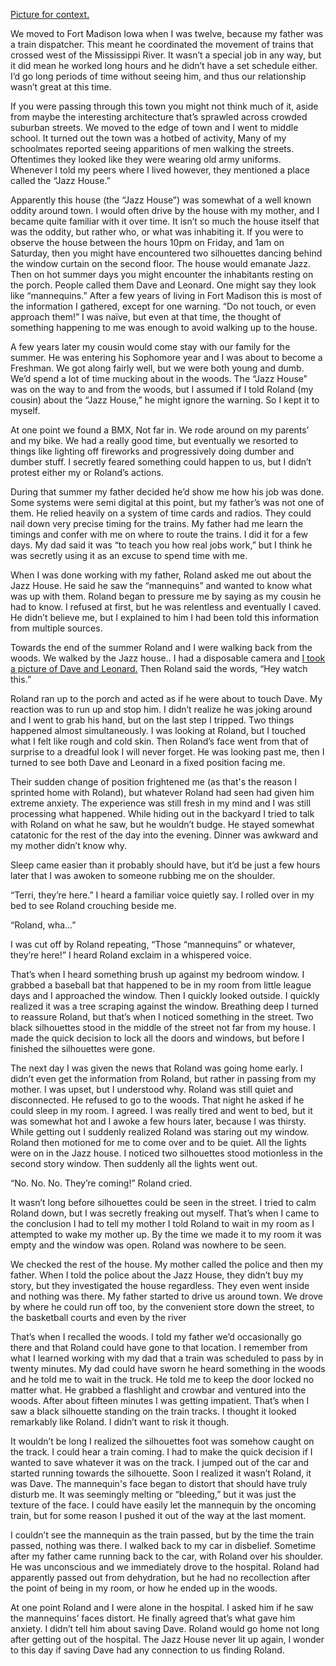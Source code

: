  [Picture for context.](https://imgur.com/a/8K8YwkN) 

We moved to Fort Madison Iowa when I was twelve, because my father was a train dispatcher. This meant he coordinated the movement of trains that crossed west of the Mississippi River. It wasn’t a special job in any way, but it did mean he worked long hours and he didn’t have a set schedule either. I’d go long periods of time without seeing him, and thus our relationship wasn’t great at this time. 

If you were passing through this town you might not think much of it, aside from maybe the interesting architecture that’s sprawled across crowded suburban streets. We moved to the edge of town and I went to middle school. It turned out the town was a hotbed of activity, Many of my schoolmates reported seeing apparitions of men walking the streets. Oftentimes they looked like they were wearing old army uniforms. Whenever I told my peers where I lived however, they mentioned a place called the “Jazz House.”

Apparently this house (the “Jazz House”) was somewhat of a well known oddity around town. I would often drive by the house with my mother, and I became quite familiar with it over time. It isn’t so much the house itself that was the oddity, but rather who, or what was inhabiting it. If you were to observe the house between the hours 10pm on Friday, and 1am on Saturday, then you might have encountered two silhouettes dancing behind the window curtain on the second floor. The house would emanate Jazz. Then on hot summer days you might encounter the inhabitants resting on the porch. People called them Dave and Leonard.  One might say they look like “mannequins.” After a few years of living in Fort Madison this is most of the information I gathered, except for one warning. “Do not touch, or even approach them!” I was naïve, but even at that time, the thought of something happening to me was enough to avoid walking up to the house.

A few years later my cousin would come stay with our family for the summer. He was entering his Sophomore year and I was about to become a Freshman. We got along fairly well, but we were both young and dumb. We’d spend a lot of time mucking about in the woods. The “Jazz House” was on the way to and from the woods, but I assumed if I told Roland (my cousin) about the “Jazz House,” he might ignore the warning. So I kept it to myself.

At one point we found a BMX, Not far in. We rode around on my parents’ and my bike. We had a really good time, but eventually we resorted to things like lighting off fireworks and progressively doing dumber and dumber stuff. I secretly feared something could happen to us, but I didn’t protest either my or Roland’s actions.

During that summer my father decided he’d show me how his job was done. Some systems were semi digital at this point, but my father’s was not one of them. He relied heavily on a system of time cards and radios. They could nail down very precise timing for the trains. My father had me learn the timings and confer with me on where to route the trains. I did it for a few days. My dad said it was “to teach you how real jobs work,” but I think he was secretly using it as an excuse to spend time with me.

When I was done working with my father, Roland asked me out about the Jazz House. He said he saw the “mannequins” and wanted to know what was up with them. Roland began to pressure me by saying as my cousin he had to know. I refused at first, but he was relentless and eventually I caved. He didn’t believe me, but I explained to him I had been told this information from multiple sources. 

Towards the end of the summer Roland and I were walking back from the woods. We walked by the Jazz house.. I had a disposable camera and [I took a picture of Dave and Leonard.](https://imgur.com/a/8K8YwkN) Then Roland said the words, “Hey watch this.”

Roland ran up to the porch and acted as if he were about to touch Dave. My reaction was to run up and stop him. I didn’t realize he was joking around and I went to grab his hand, but on the last step I tripped. Two things happened almost simultaneously. I was looking at Roland, but I touched what I felt like rough and cold skin. Then Roland’s face went from that of surprise to a dreadful look I will never forget. He was looking past me, then I turned to see both Dave and Leonard in a fixed position facing me. 

Their sudden change of position frightened me (as that's the reason I sprinted home with Roland), but whatever Roland had seen had given him extreme anxiety. The experience was still fresh in my mind and I was still processing what happened. While hiding out in the backyard I tried to talk with Roland on what he saw, but he wouldn’t budge. He stayed somewhat catatonic for the rest of the day into the evening. Dinner was awkward and my mother didn’t know why.

Sleep came easier than it probably should have, but it’d be just a few hours later that I was awoken to someone rubbing me on the shoulder.

“Terri, they’re here.” I heard a familiar voice quietly say. I rolled over in my bed to see Roland crouching beside me.

“Roland, wha…”

I was cut off by Roland repeating, “Those “mannequins” or whatever, they’re here!” I heard Roland exclaim in a whispered voice.

That’s when I heard something brush up against my bedroom window. I grabbed a baseball bat that happened to be in my room from little league days and I approached the window. Then I quickly looked outside. I quickly realized it was a tree scraping against the window. Breathing deep I turned to reassure Roland, but that’s when I noticed something in the street. Two black silhouettes stood in the middle of the street not far from my house. I made the quick decision to lock all the doors and windows, but before I finished the silhouettes were gone.

The next day I was given the news that Roland was going home early. I didn’t even get the information from Roland, but rather in passing from my mother. I was upset, but I understood why. Roland was still quiet and disconnected. He refused to go to the woods. That night he asked if he could sleep in my room. I agreed. I was really tired and went to bed, but it was somewhat hot and I awoke a few hours later, because I was thirsty. While getting out I suddenly realized Roland was staring out my window. Roland then motioned for me to come over and to be quiet. All the lights were on in the Jazz house. I noticed two silhouettes stood motionless in the second story window. Then suddenly all the lights went out.

“No. No. No. They’re coming!” Roland cried.

It wasn’t long before silhouettes could be seen in the street. I tried to calm Roland down, but I was secretly freaking out myself. That’s when I came to the conclusion I had to tell my mother I told Roland to wait in my room as I attempted to wake my mother up. By the time we made it to my room it was empty and the window was open. Roland was nowhere to be seen.

We checked the rest of the house. My mother called the police and then my father. When I told the police about the Jazz House, they didn’t buy my story, but they investigated the house regardless. They even went inside and nothing was there. My father started to drive us around town. We drove by where he could run off too, by the convenient store down the street, to the basketball courts and even by the river

That’s when I recalled the woods. I told my father we’d occasionally go there and that Roland could have gone to that location. I remember from what I learned working with my dad that a train was scheduled to pass by in twenty minutes. My dad could have sworn he heard something in the woods and he told me to wait in the truck. He told me to keep the door locked no matter what. He grabbed a flashlight and crowbar and ventured into the woods. After about fifteen minutes I was getting impatient. That’s when I saw a black silhouette standing on the train tracks. I thought it looked remarkably like Roland. I didn’t want to risk it though.

It wouldn’t be long I realized the silhouettes foot was somehow caught on the track. I could hear a train coming. I had to make the quick decision if I wanted to save  whatever it was on the track. I jumped out of the car and started running towards the silhouette. Soon I realized it wasn’t Roland, it was Dave. The mannequin's face began to distort that should have truly disturb me. It was seemingly melting or “bleeding,” but it was just the texture of the face. I could have easily let the mannequin by the oncoming train, but for some reason I pushed it out of the way at the last moment.

I couldn’t see the mannequin as the train passed, but by the time the train passed, nothing was there. I walked back to my car in disbelief. Sometime after my father came running back to the car, with Roland over his shoulder. He was unconscious and we immediately drove to the hospital. Roland had apparently passed out from dehydration, but he had no recollection after the point of being in my room, or how he ended up in the woods.

At one point Roland and I were alone in the hospital. I asked him if he saw the mannequins’ faces distort. He finally agreed that’s what gave him anxiety. I didn’t tell him about saving Dave. Roland would go home not long after getting out of the hospital. The Jazz House never lit up again, I wonder to this day if saving Dave had any connection to us finding Roland.